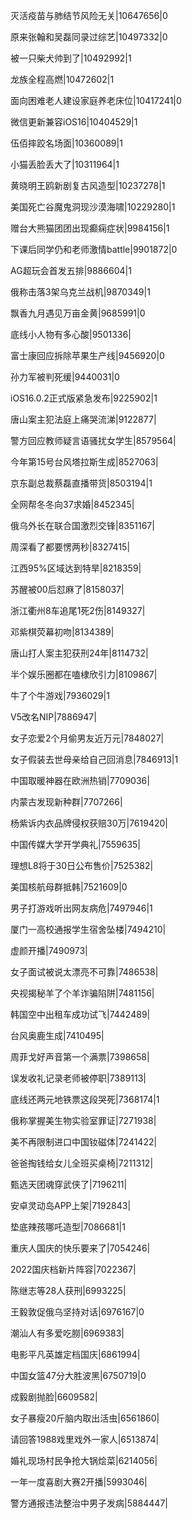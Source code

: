 灭活疫苗与肺结节风险无关|10647656|0

原来张翰和吴磊同录过综艺|10497332|0

被一只柴犬帅到了|10492992|1

龙族全程高燃|10472602|1

面向困难老人建设家庭养老床位|10417241|0

微信更新兼容iOS16|10404529|1

伍佰摔跤名场面|10360089|1

小猫丢脸丢大了|10311964|1

黄晓明王鸥新剧复古风造型|10237278|1

美国死亡谷魔鬼洞现沙漠海啸|10229280|1

赠台大熊猫团团出现癫痫症状|9984156|1

下课后同学仍和老师激情battle|9901872|0

AG超玩会首发五排|9886604|1

俄称击落3架乌克兰战机|9870349|1

飘香九月遇见万亩金黄|9685991|0

底线小人物有多心酸|9501336|

富士康回应拆除苹果生产线|9456920|0

孙力军被判死缓|9440031|0

iOS16.0.2正式版紧急发布|9225902|1

唐山案主犯法庭上痛哭流涕|9122877|

警方回应教师疑言语骚扰女学生|8579564|

今年第15号台风塔拉斯生成|8527063|

京东副总裁蔡磊直播带货|8503194|1

全网帮冬冬向37求婚|8452345|

俄乌外长在联合国激烈交锋|8351167|

周深看了都要愣两秒|8327415|

江西95%区域达到特旱|8218359|

苏醒被00后怼麻了|8158037|

浙江衢州8车追尾1死2伤|8149327|

邓紫棋荧幕初吻|8134389|

唐山打人案主犯获刑24年|8114732|

半个娱乐圈都在嗑棣欣引力|8109867|

牛了个牛游戏|7936029|1

V5改名NIP|7886947|

女子恋爱2个月偷男友近万元|7848027|

女子假装去世母亲给自己回消息|7846913|1

中国取暖神器在欧洲热销|7709036|

内蒙古发现新种群|7707266|

杨紫诉内衣品牌侵权获赔30万|7619420|

中国传媒大学开学典礼|7559635|

理想L8将于30日公布售价|7525382|

美国核航母群抵韩|7521609|0

男子打游戏听出网友病危|7497946|1

厦门一高校通报学生宿舍坠楼|7494210|

虚颜开播|7490973|

女子面试被说太漂亮不可靠|7486538|

央视揭秘羊了个羊诈骗陷阱|7481156|

韩国空中出租车成功试飞|7442489|

台风奥鹿生成|7410495|

周菲戈好声音第一个满票|7398658|

误发收礼记录老师被停职|7389113|

底线还两元地铁票这段哭死|7368174|1

俄称掌握美生物实验室罪证|7271938|

美不再限制进口中国钕磁体|7241422|

爸爸掏钱给女儿全班买桌椅|7211312|

甄选天团魂穿武侠了|7196211|

安卓灵动岛APP上架|7192843|

垫底辣孩哪吒造型|7086681|1

重庆人国庆的快乐要来了|7054246|

2022国庆档新片阵容|7022367|

陈继志等28人获刑|6993225|

王毅敦促俄乌坚持对话|6976167|0

潮汕人有多爱吃朥|6969383|

电影平凡英雄定档国庆|6861994|

中国女篮47分大胜波黑|6750719|0

成毅剧抛脸|6609582|

女子暴瘦20斤脑内取出活虫|6561860|

请回答1988戏里戏外一家人|6513874|

婚礼现场村民争抢大锅烩菜|6214056|

一年一度喜剧大赛2开播|5993046|

警方通报违法整治中男子发病|5884447|

